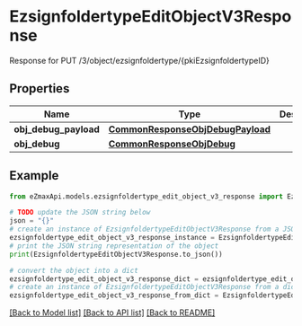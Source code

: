 # EzsignfoldertypeEditObjectV3Response

Response for PUT /3/object/ezsignfoldertype/{pkiEzsignfoldertypeID}

## Properties

Name | Type | Description | Notes
------------ | ------------- | ------------- | -------------
**obj_debug_payload** | [**CommonResponseObjDebugPayload**](CommonResponseObjDebugPayload.md) |  | 
**obj_debug** | [**CommonResponseObjDebug**](CommonResponseObjDebug.md) |  | [optional] 

## Example

```python
from eZmaxApi.models.ezsignfoldertype_edit_object_v3_response import EzsignfoldertypeEditObjectV3Response

# TODO update the JSON string below
json = "{}"
# create an instance of EzsignfoldertypeEditObjectV3Response from a JSON string
ezsignfoldertype_edit_object_v3_response_instance = EzsignfoldertypeEditObjectV3Response.from_json(json)
# print the JSON string representation of the object
print(EzsignfoldertypeEditObjectV3Response.to_json())

# convert the object into a dict
ezsignfoldertype_edit_object_v3_response_dict = ezsignfoldertype_edit_object_v3_response_instance.to_dict()
# create an instance of EzsignfoldertypeEditObjectV3Response from a dict
ezsignfoldertype_edit_object_v3_response_from_dict = EzsignfoldertypeEditObjectV3Response.from_dict(ezsignfoldertype_edit_object_v3_response_dict)
```
[[Back to Model list]](../README.md#documentation-for-models) [[Back to API list]](../README.md#documentation-for-api-endpoints) [[Back to README]](../README.md)


